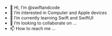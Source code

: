 - 👋 Hi, I’m @swiftandcode
- 👀 I’m interested in Computer and Apple devices
- 🌱 I’m currently learning Swift and SwiftUI 
- 💞️ I’m looking to collaborate on ...
- 📫 How to reach me ...

<!---
swiftandcode/swiftandcode is a ✨ special ✨ repository because its `README.md` (this file) appears on your GitHub profile.
You can click the Preview link to take a look at your changes.
--->

